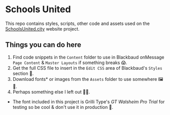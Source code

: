 # Schools United
This repo contains styles, scripts, other code and assets used on the [SchoolsUnited.city](https://SchoolsUnited.city) website project.

## Things you can do here
1. Find code snippets in the `Content` folder to use in Blackbaud onMessage `Page Content` & `Master Layouts` if something breaks 😱.
2. Get the full CSS file to insert in the `Edit CSS` area of Blackbaud's `Styles` section 🎨.
3. Download fonts* or images from the `Assets` folder to use somewhere 🖼🔡.
4. Perhaps something else I left out 🤷‍♂️.

* The font included in this project is Grilli Type's *GT Walsheim Pro Trial* for testing so be cool & don't use it in production 🤙.
